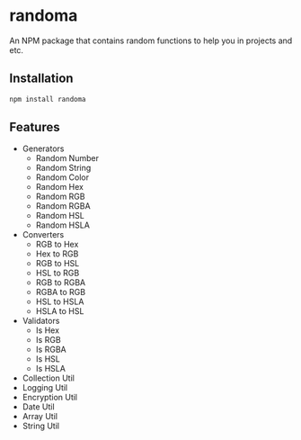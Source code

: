 # randoma
An NPM package that contains random functions to help you in projects and etc.

## Installation
```bash
npm install randoma
```

## Features
- Generators
  - Random Number
  - Random String
  - Random Color
  - Random Hex
  - Random RGB
  - Random RGBA
  - Random HSL
  - Random HSLA
- Converters
  - RGB to Hex
  - Hex to RGB
  - RGB to HSL
  - HSL to RGB
  - RGB to RGBA
  - RGBA to RGB
  - HSL to HSLA
  - HSLA to HSL
- Validators
    - Is Hex
    - Is RGB
    - Is RGBA
    - Is HSL
    - Is HSLA
- Collection Util
- Logging Util
- Encryption Util
- Date Util
- Array Util
- String Util